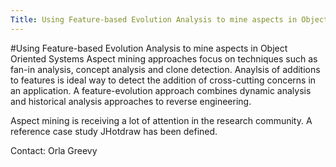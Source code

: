 ```yaml
---
Title: Using Feature-based Evolution Analysis to mine aspects in Object Oriented Systems
---
```

#Using Feature-based Evolution Analysis to mine aspects in Object Oriented Systems
Aspect mining approaches focus on techniques such as fan-in analysis, concept analysis and clone detection.
Anaylsis of additions to features is ideal way to detect the addition of cross-cutting concerns in an application.
A feature-evolution approach combines dynamic analysis and historical analysis approaches to reverse engineering.

Aspect mining is receiving a lot of attention in the research community. A reference case study JHotdraw has been defined.

Contact: Orla Greevy
